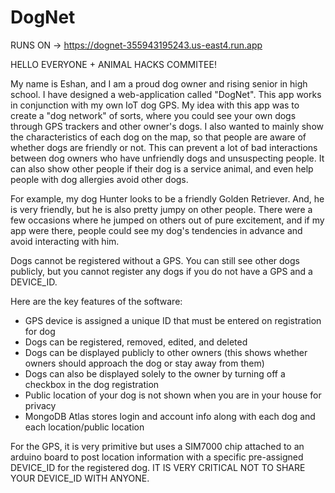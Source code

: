 # DogNet

RUNS ON -> https://dognet-355943195243.us-east4.run.app

HELLO EVERYONE + ANIMAL HACKS COMMITEE!

My name is Eshan, and I am a proud dog owner and rising senior in high school. I have designed a web-application called "DogNet". This app works in conjunction with my own IoT dog GPS. My idea with this app was to create a "dog network" of sorts, where you could see your own dogs through GPS trackers and other owner's dogs. I also wanted to mainly show the characteristics of each dog on the map, so that people are aware of whether dogs are friendly or not. This can prevent a lot of bad interactions between dog owners who have unfriendly dogs and unsuspecting people. It can also show other people if their dog is a service animal, and even help people with dog allergies avoid other dogs. 

For example, my dog Hunter looks to be a friendly Golden Retriever. And, he is very friendly, but he is also pretty jumpy on other people. There were a few occasions where he jumped on others out of pure excitement, and if my app were there, people could see my dog's tendencies in advance and avoid interacting with him. 

Dogs cannot be registered without a GPS. You can still see other dogs publicly, but you cannot register any dogs if you do not have a GPS and a DEVICE_ID.

Here are the key features of the software:
- GPS device is assigned a unique ID that must be entered on registration for dog
- Dogs can be registered, removed, edited, and deleted
- Dogs can be displayed publicly to other owners (this shows whether owners should approach the dog or stay away from them)
- Dogs can also be displayed solely to the owner by turning off a checkbox in the dog registration
- Public location of your dog is not shown when you are in your house for privacy
- MongoDB Atlas stores login and account info along with each dog and each location/public location

For the GPS, it is very primitive but uses a SIM7000 chip attached to an arduino board to post location information with a specific pre-assigned DEVICE_ID for the registered dog. IT IS VERY CRITICAL NOT TO SHARE YOUR DEVICE_ID WITH ANYONE. 








